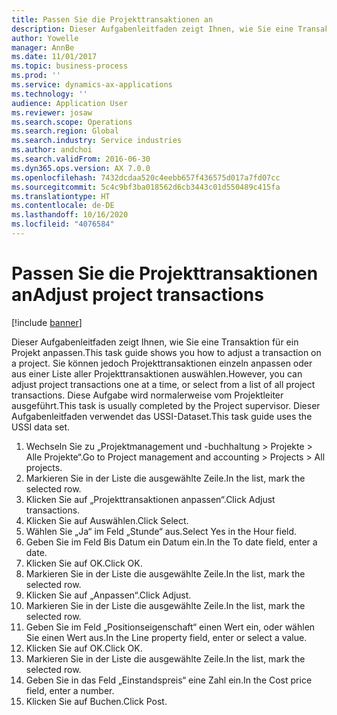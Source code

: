 ```yaml
---
title: Passen Sie die Projekttransaktionen an
description: Dieser Aufgabenleitfaden zeigt Ihnen, wie Sie eine Transaktion für ein Projekt anpassen.
author: Yowelle
manager: AnnBe
ms.date: 11/01/2017
ms.topic: business-process
ms.prod: ''
ms.service: dynamics-ax-applications
ms.technology: ''
audience: Application User
ms.reviewer: josaw
ms.search.scope: Operations
ms.search.region: Global
ms.search.industry: Service industries
ms.author: andchoi
ms.search.validFrom: 2016-06-30
ms.dyn365.ops.version: AX 7.0.0
ms.openlocfilehash: 7432dcdaa520c4eebb657f436575d017a7fd07cc
ms.sourcegitcommit: 5c4c9bf3ba018562d6cb3443c01d550489c415fa
ms.translationtype: HT
ms.contentlocale: de-DE
ms.lasthandoff: 10/16/2020
ms.locfileid: "4076584"
---
```

# <a name="adjust-project-transactions"></a><span data-ttu-id="bd7ae-103">Passen Sie die Projekttransaktionen an</span><span class="sxs-lookup"><span data-stu-id="bd7ae-103">Adjust project transactions</span></span>

[!include [banner](../../includes/banner.md)]

<span data-ttu-id="bd7ae-104">Dieser Aufgabenleitfaden zeigt Ihnen, wie Sie eine Transaktion für ein Projekt anpassen.</span><span class="sxs-lookup"><span data-stu-id="bd7ae-104">This task guide shows you how to adjust a transaction on a project.</span></span> <span data-ttu-id="bd7ae-105">Sie können jedoch Projekttransaktionen einzeln anpassen oder aus einer Liste aller Projekttransaktionen auswählen.</span><span class="sxs-lookup"><span data-stu-id="bd7ae-105">However, you can adjust project transactions one at a time, or select from a list of all project transactions.</span></span> <span data-ttu-id="bd7ae-106">Diese Aufgabe wird normalerweise vom Projektleiter ausgeführt.</span><span class="sxs-lookup"><span data-stu-id="bd7ae-106">This task is usually completed by the Project supervisor.</span></span> <span data-ttu-id="bd7ae-107">Dieser Aufgabenleitfaden verwendet das USSI-Dataset.</span><span class="sxs-lookup"><span data-stu-id="bd7ae-107">This task guide uses the USSI data set.</span></span>

1. <span data-ttu-id="bd7ae-108">Wechseln Sie zu „Projektmanagement und -buchhaltung > Projekte > Alle Projekte“.</span><span class="sxs-lookup"><span data-stu-id="bd7ae-108">Go to Project management and accounting > Projects > All projects.</span></span> 
2. <span data-ttu-id="bd7ae-109">Markieren Sie in der Liste die ausgewählte Zeile.</span><span class="sxs-lookup"><span data-stu-id="bd7ae-109">In the list, mark the selected row.</span></span> 
3. <span data-ttu-id="bd7ae-110">Klicken Sie auf „Projekttransaktionen anpassen“.</span><span class="sxs-lookup"><span data-stu-id="bd7ae-110">Click Adjust transactions.</span></span> 
4. <span data-ttu-id="bd7ae-111">Klicken Sie auf Auswählen.</span><span class="sxs-lookup"><span data-stu-id="bd7ae-111">Click Select.</span></span> 
5. <span data-ttu-id="bd7ae-112">Wählen Sie „Ja“ im Feld „Stunde“ aus.</span><span class="sxs-lookup"><span data-stu-id="bd7ae-112">Select Yes in the Hour field.</span></span> 
6. <span data-ttu-id="bd7ae-113">Geben Sie im Feld Bis Datum ein Datum ein.</span><span class="sxs-lookup"><span data-stu-id="bd7ae-113">In the To date field, enter a date.</span></span> 
7. <span data-ttu-id="bd7ae-114">Klicken Sie auf OK.</span><span class="sxs-lookup"><span data-stu-id="bd7ae-114">Click OK.</span></span> 
8. <span data-ttu-id="bd7ae-115">Markieren Sie in der Liste die ausgewählte Zeile.</span><span class="sxs-lookup"><span data-stu-id="bd7ae-115">In the list, mark the selected row.</span></span> 
9. <span data-ttu-id="bd7ae-116">Klicken Sie auf „Anpassen“.</span><span class="sxs-lookup"><span data-stu-id="bd7ae-116">Click Adjust.</span></span> 
10. <span data-ttu-id="bd7ae-117">Markieren Sie in der Liste die ausgewählte Zeile.</span><span class="sxs-lookup"><span data-stu-id="bd7ae-117">In the list, mark the selected row.</span></span> 
11. <span data-ttu-id="bd7ae-118">Geben Sie im Feld „Positionseigenschaft“ einen Wert ein, oder wählen Sie einen Wert aus.</span><span class="sxs-lookup"><span data-stu-id="bd7ae-118">In the Line property field, enter or select a value.</span></span> 
12. <span data-ttu-id="bd7ae-119">Klicken Sie auf OK.</span><span class="sxs-lookup"><span data-stu-id="bd7ae-119">Click OK.</span></span> 
13. <span data-ttu-id="bd7ae-120">Markieren Sie in der Liste die ausgewählte Zeile.</span><span class="sxs-lookup"><span data-stu-id="bd7ae-120">In the list, mark the selected row.</span></span> 
14. <span data-ttu-id="bd7ae-121">Geben Sie in das Feld „Einstandspreis“ eine Zahl ein.</span><span class="sxs-lookup"><span data-stu-id="bd7ae-121">In the Cost price field, enter a number.</span></span> 
15. <span data-ttu-id="bd7ae-122">Klicken Sie auf Buchen.</span><span class="sxs-lookup"><span data-stu-id="bd7ae-122">Click Post.</span></span> 
